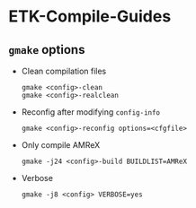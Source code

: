 # ETK-Compile-Guides

## `gmake` options

* Clean compilation files

    ```
    gmake <config>-clean
    gmake <config>-realclean
    ```

* Reconfig after modifying `config-info`

    ```
    gmake <config>-reconfig options=<cfgfile>
    ```

* Only compile AMReX

    ```
    gmake -j24 <config>-build BUILDLIST=AMReX
    ```

* Verbose

    ```
    gmake -j8 <config> VERBOSE=yes
    ```
